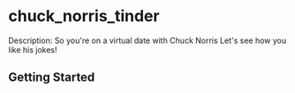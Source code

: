 # chuck_norris_tinder

Description:
So you're on a virtual date with Chuck Norris
Let's see how you like his jokes!

## Getting Started
